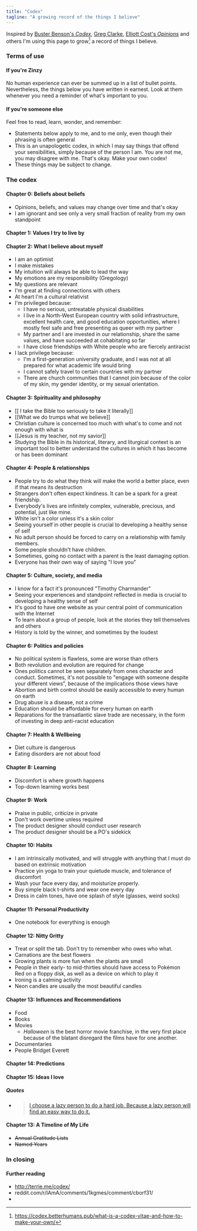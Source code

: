 ```yaml
---
title: "Codex"
tagline: "A growing record of the things I believe"
---
```

Inspired by [Buster Benson's _Codex_](https://busterbenson.com/beliefs/), [Greg Clarke](https://gregology.net/codex/), [Elliott Cost's _Opinions_](http://web.archive.org/web/20220123045740/https://elliott.computer/pages/opinion) and others I'm using this page to grow[^1] a record of things I believe.

### Terms of use

#### If you're Zinzy
No human experience can ever be summed up in a list of bullet points. Nevertheless, the things below you have written in earnest. Look at them whenever you need a reminder of what's important to you.

#### If you're someone else
Feel free to read, learn, wonder, and remember:
- Statements below apply to me, and to me only, even though their phrasing is often general
- This is an unapologetic codex, in which I may say things that offend your sensibilities, simply because of the person I am. You are not me, you may disagree with me. That's okay. Make your own codex!
- These things may be subject to change. 

### The codex

#### Chapter 0: Beliefs about beliefs
- Opinions, beliefs, and values may change over time and that's okay
- I am ignorant and see only a very small fraction of reality from my own standpoint

#### Chapter 1: Values I try to live by

#### Chapter 2: What I believe about myself
- I am an optimist
- I make mistakes 
- My intuition will always be able to lead the way
- My emotions are my responsibility (Gregology)
- My questions are relevant
- I'm great at finding connections with others 
- At heart I'm a cultural relativist
- I'm privileged because:
	- I have no serious, untreatable physical disabilities 
	- I live in a North-West European country with solid infrastructure, excellent health care, and good education opportunities, where I mostly feel safe and free presenting as queer with my partner
	- My partner and I are invested in our relationship, share the same values, and have succeeded at cohabitating so far
	- I have close friendships with White people who are fiercely antiracist
- I lack privilege because:
	- I'm a first-generation university graduate, and I was not at all prepared for what academic life would bring
	- I cannot safely travel to certain countries with my partner
	- There are church communities that I cannot join because of the color of my skin, my gender identity, or my sexual orientation.

#### Chapter 3: Spirituality and philosophy
- [[ I take the Bible too seriously to take it literally]]
- [[What we do trumps what we believe]]
- Christian culture is concerned too much with what's to come and not enough with what is
- [[Jesus is my teacher, not my savior]]
- Studying the Bible in its historical, literary, and liturgical context is an important tool to better understand the cultures in which it has become or has been dominant

#### Chapter 4: People & relationships
- People try to do what they think will make the world a better place, even if that means its destruction
- Strangers don't often expect kindness. It can be a spark for a great friendship.
- Everybody's lives are infinitely complex, vulnerable, precious, and potential, just like mine.
- White isn't a color unless it's a skin color
- Seeing yourself in other people is crucial to developing a healthy sense of self
- No adult person should be forced to carry on a relationship with family members. 
- Some people shouldn't have children.
- Sometimes, going no contact with a parent is the least damaging option.
- Everyone has their own way of saying "I love you"

#### Chapter 5: Culture, society, and media
- I know for a fact it's pronounced "Timothy Charmander"
- Seeing your experiences and standpoint reflected in media is crucial to developing a healthy sense of self
- It's good to have one website as your central point of communication with the Internet
- To learn about a group of people, look at the stories they tell themselves and others
- History is told by the winner, and sometimes by the loudest

#### Chapter 6: Politics and policies
- No political system is flawless, some are worse than others
- Both revolution and evolution are required for change
- Ones politics cannot be seen separately from ones character and conduct. Sometimes, it's not possible to "engage with someone despite your different views", because of the implications those views have
- Abortion and birth control should be easily accessible to every human on earth
- Drug abuse is a disease, not a crime
- Education should be affordable for every human on earth
- Reparations for the transatlantic slave trade are necessary, in the form of investing in deep anti-racist education

#### Chapter 7: Health & Wellbeing
- Diet culture is dangerous
- Eating disorders are not about food

#### Chapter 8: Learning
- Discomfort is where growth happens
- Top-down learning works best

#### Chapter 9: Work
- Praise in public, criticize in private
- Don't work overtime unless required
- The product designer should conduct user research
- The product designer should be a PO's sidekick

#### Chapter 10: Habits
- I am intrinsically motivated, and will struggle with anything that I must do based on extrinsic motivation
- Practice yin yoga to train your quietude muscle, and tolerance of discomfort 
- Wash your face every day, and moisturize properly. 
- Buy simple black t-shirts and wear one every day
- Dress in calm tones, have one splash of style (glasses, weird socks)

#### Chapter 11: Personal Productivity
- One notebook for everything is enough
 
#### Chapter 12: Nitty Gritty
- Treat or split the tab. Don't try to remember who owes who what.  
- Carnations are the best flowers
- Growing plants is more fun when the plants are small
- People in their early- to mid-thirties should have access to Pokémon Red on a floppy disk, as well as a device on which to play it
- Ironing is a calming activity
- Neon candles are usually the most beautiful candles  

#### Chapter 13: Influences and Recommendations
- Food
- Books
- Movies
	- _Halloween_ is the best horror movie franchise, in the very first place because of the blatant disregard the films have for one another. 
- Documentaries
- People
	Bridget Everett

#### Chapter 14: Predictions

#### Chapter 15: Ideas I love
##### Quotes
- > [I choose a lazy person to do a hard job. Because a lazy person will find an easy way to do it.](https://www.goodreads.com/quotes/568877-i-choose-a-lazy-person-to-do-a-hard-job)

#### Chapter 13: A Timeline of My Life
-   ~~Annual Gratitude Lists~~
-   ~~Named Years~~

### In closing

#### Further reading 
- http://terrie.me/codex/
- reddit.com/r/IAmA/comments/1kgmes/comment/cborf31/
- 


[^1]: https://codex.betterhumans.pub/what-is-a-codex-vitae-and-how-to-make-your-own/
